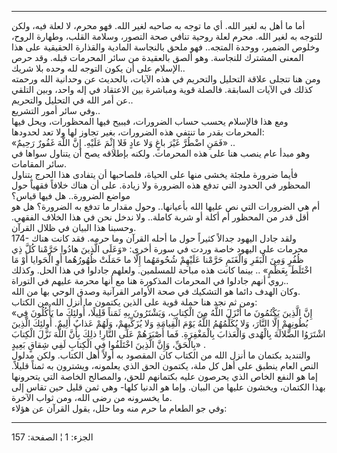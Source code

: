 ------------------------------------------------------------------------

أما ما أهل به لغير الله. أي ما توجه به صاحبه لغير الله. فهو محرم، لا
لعلة فيه، ولكن للتوجه به لغير الله. محرم لعلة روحية تنافي صحة التصور،
وسلامة القلب، وطهارة الروح، وخلوص الضمير، ووحدة المتجه.. فهو ملحق
بالنجاسة المادية والقذارة الحقيقية على هذا المعنى المشترك للنجاسة. وهو
ألصق بالعقيدة من سائر المحرمات قبله. وقد حرص الإسلام على أن يكون التوجه
لله وحده بلا شريك..  
ومن هنا تتجلى علاقة التحليل والتحريم في هذه الآيات، بالحديث عن وحدانية
الله ورحمته كذلك في الآيات السابقة. فالصلة قوية ومباشرة بين الاعتقاد في
إله واحد، وبين التلقي عن أمر الله في التحليل والتحريم..  
وفي سائر أمور التشريع..  
ومع هذا فالإسلام يحسب حساب الضرورات، فيبيح فيها المحظورات، ويحل فيها
المحرمات بقدر ما تنتفي هذه الضرورات، بغير تجاوز لها ولا تعد لحدودها:  
«فَمَنِ اضْطُرَّ غَيْرَ باغٍ وَلا عادٍ فَلا إِثْمَ عَلَيْهِ. إِنَّ اللَّهَ غَفُورٌ رَحِيمٌ» ..  
وهو مبدأ عام ينصب هنا على هذه المحرمات. ولكنه بإطلاقه يصح أن يتناول
سواها في سائر المقامات.  
فأيما ضرورة ملجئة يخشى منها على الحياة، فلصاحبها أن يتفادى هذا الحرج
بتناول المحظور في الحدود التي تدفع هذه الضرورة ولا زيادة. على أن هناك
خلافاً فقهياً حول مواضع الضرورة.. هل فيها قياس؟  
أم هي الضرورات التي نص عليها الله بأعيانها.. وحول مقدار ما تدفع به
الضرورة؟ هل هو أقل قدر من المحظور أم أكلة أو شربة كاملة.. ولا ندخل نحن
في هذا الخلاف الفقهي. وحسبنا هذا البيان في ظلال القرآن.  
174- ولقد جادل اليهود جدالاً كثيراً حول ما أحله القرآن وما حرمه. فقد كانت
هناك محرمات على اليهود خاصة وردت في سورة أخرى: «وَعَلَى الَّذِينَ هادُوا حَرَّمْنا
كُلَّ ذِي ظُفُرٍ وَمِنَ الْبَقَرِ وَالْغَنَمِ حَرَّمْنا عَلَيْهِمْ شُحُومَهُما إِلَّا ما حَمَلَتْ ظُهُورُهُما أَوِ
الْحَوايا أَوْ مَا اخْتَلَطَ بِعَظْمٍ» .. بينما كانت هذه مباحة للمسلمين. ولعلهم
جادلوا في هذا الحل. وكذلك روي أنهم جادلوا في المحرمات المذكورة هنا مع
أنها محرمة عليهم في التوراة..  
وكان الهدف دائما هو التشكيك في صحة الأوامر القرآنية وصدق الوحي بها من
الله.  
ومن ثم نجد هنا حملة قوية على الذين يكتمون ما أنزل الله من الكتاب:  
«إِنَّ الَّذِينَ يَكْتُمُونَ ما أَنْزَلَ اللَّهُ مِنَ الْكِتابِ، وَيَشْتَرُونَ بِهِ ثَمَناً قَلِيلًا، أُولئِكَ ما
يَأْكُلُونَ فِي بُطُونِهِمْ إِلَّا النَّارَ، وَلا يُكَلِّمُهُمُ اللَّهُ يَوْمَ الْقِيامَةِ وَلا يُزَكِّيهِمْ، وَلَهُمْ
عَذابٌ أَلِيمٌ. أُولئِكَ الَّذِينَ اشْتَرَوُا الضَّلالَةَ بِالْهُدى وَالْعَذابَ بِالْمَغْفِرَةِ. فَما
أَصْبَرَهُمْ عَلَى النَّارِ! ذلِكَ بِأَنَّ اللَّهَ نَزَّلَ الْكِتابَ بِالْحَقِّ، وَإِنَّ الَّذِينَ اخْتَلَفُوا فِي
الْكِتابِ لَفِي شِقاقٍ بَعِيدٍ» .  
والتنديد بكتمان ما أنزل الله من الكتاب كان المقصود به أولاً أهل الكتاب.
ولكن مدلول النص العام ينطبق على أهل كل ملة، يكتمون الحق الذي يعلمونه،
ويشترون به ثمناً قليلاً. إما هو النفع الخاص الذي يحرصون عليه بكتمانهم
للحق، والمصالح الخاصة التي يتحرونها بهذا الكتمان، ويخشون عليها من
البيان. وإما هو الدنيا كلها- وهي ثمن قليل حين تقاس إلى ما يخسرونه من رضى
الله، ومن ثواب الآخرة.  
وفي جو الطعام ما حرم منه وما حلل، يقول القرآن عن هؤلاء:

------------------------------------------------------------------------

الجزء: 1 ¦ الصفحة: 157

